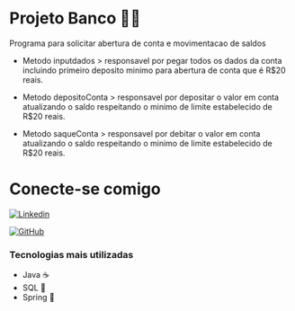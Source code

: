 # Projeto Banco  👋📖


Programa  para solicitar abertura de conta e movimentacao de saldos

- Metodo inputdados > responsavel por pegar todos os dados da conta incluindo primeiro deposito minimo para abertura de conta que é  R$20 reais.

- Metodo  depositoConta > responsavel por depositar o valor em conta atualizando o saldo respeitando o minimo de limite estabelecido de R$20 reais.

- Metodo saqueConta > responsavel por debitar o valor em conta atualizando o saldo respeitando o minimo de limite estabelecido de R$20 reais.
# Conecte-se comigo

[![Linkedin](https://img.shields.io/badge/LinkedIn-0077B5?style=for-the-badge&logo=linkedin&logoColor=white)](https://www.linkedin.com/in/marlon-maia-676b85145/)

[![GitHub](https://img.shields.io/badge/GitHub-100000?style=for-the-badge&logo=github&logoColor=white)](https://github.com/marlonmaiaa)



### Tecnologias mais utilizadas 

- Java ☕  
- SQL  🐬  
- Spring 📖  
